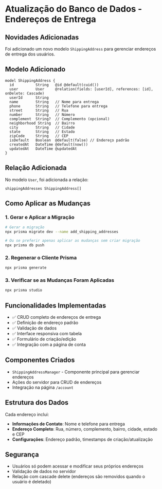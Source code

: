 # Atualização do Banco de Dados - Endereços de Entrega

## Novidades Adicionadas

Foi adicionado um novo modelo `ShippingAddress` para gerenciar endereços de entrega dos usuários.

## Modelo Adicionado

```prisma
model ShippingAddress {
  id          String   @id @default(cuid())
  user        User     @relation(fields: [userId], references: [id], onDelete: Cascade)
  userId      String
  name        String   // Nome para entrega
  phone       String   // Telefone para entrega
  street      String   // Rua
  number      String   // Número
  complement  String?  // Complemento (opcional)
  neighborhood String  // Bairro
  city        String   // Cidade
  state       String   // Estado
  zipCode     String   // CEP
  isDefault   Boolean  @default(false) // Endereço padrão
  createdAt   DateTime @default(now())
  updatedAt   DateTime @updatedAt
}
```

## Relação Adicionada

No modelo `User`, foi adicionada a relação:
```prisma
shippingAddresses ShippingAddress[]
```

## Como Aplicar as Mudanças

### 1. Gerar e Aplicar a Migração

```bash
# Gerar a migração
npx prisma migrate dev --name add_shipping_addresses

# Ou se preferir apenas aplicar as mudanças sem criar migração
npx prisma db push
```

### 2. Regenerar o Cliente Prisma

```bash
npx prisma generate
```

### 3. Verificar se as Mudanças Foram Aplicadas

```bash
npx prisma studio
```

## Funcionalidades Implementadas

- ✅ CRUD completo de endereços de entrega
- ✅ Definição de endereço padrão
- ✅ Validação de dados
- ✅ Interface responsiva com tabela
- ✅ Formulário de criação/edição
- ✅ Integração com a página de conta

## Componentes Criados

- `ShippingAddressManager` - Componente principal para gerenciar endereços
- Ações do servidor para CRUD de endereços
- Integração na página `/account`

## Estrutura dos Dados

Cada endereço inclui:
- **Informações de Contato**: Nome e telefone para entrega
- **Endereço Completo**: Rua, número, complemento, bairro, cidade, estado e CEP
- **Configurações**: Endereço padrão, timestamps de criação/atualização

## Segurança

- Usuários só podem acessar e modificar seus próprios endereços
- Validação de dados no servidor
- Relação com cascade delete (endereços são removidos quando o usuário é deletado) 